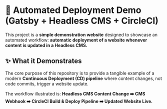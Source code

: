 # 🤖 Automated Deployment Demo (Gatsby + Headless CMS + CircleCI)

This project is a **simple demonstration website** designed to showcase an automated workflow: **automatic deployment of a website whenever content is updated in a Headless CMS.**

## ✨ What it Demonstrates

The core purpose of this repository is to provide a tangible example of a modern **Continuous Deployment (CD) pipeline** where content changes, not code commits, trigger a website update.

The workflow illustrated is:
**Headless CMS Content Change ➡️ CMS Webhook ➡️ CircleCI Build & Deploy Pipeline ➡️ Updated Website Live.**
